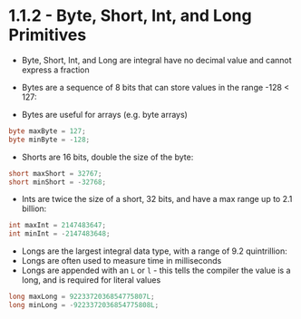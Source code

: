 # 1.1.2 - Byte, Short, Int, and Long Primitives

- Byte, Short, Int, and Long are integral have no decimal value and cannot express a fraction

- Bytes are a sequence of 8 bits that can store values in the range -128 < 127:
- Bytes are useful for arrays (e.g. byte arrays)
```java
byte maxByte = 127;
byte minByte = -128;
```

- Shorts are 16 bits, double the size of the byte:
```java
short maxShort = 32767;
short minShort = -32768;
```

- Ints are twice the size of a short, 32 bits, and have a max range up to 2.1 billion:
```java
int maxInt = 2147483647;
int minInt = -2147483648;
```

- Longs are the largest integral data type, with a range of 9.2 quintrillion:
- Longs are often used to measure time in milliseconds
- Longs are appended with an `L` or `l` - this tells the compiler the value is a long, and is required for literal values
```java
long maxLong = 9223372036854775807L;
long minLong = -9223372036854775808L;
```
